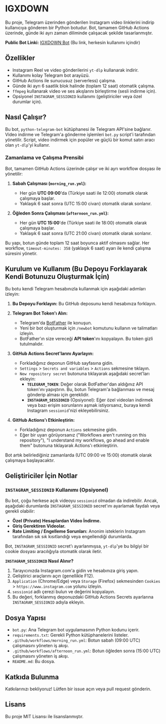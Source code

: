 # IGXDOWN

Bu proje, Telegram üzerinden gönderilen Instagram video linklerini indirip kullanıcıya gönderen bir Python botudur. Bot, tamamen GitHub Actions üzerinde, günde iki ayrı zaman diliminde çalışacak şekilde tasarlanmıştır.

**Public Bot Linki:** [IGXDOWN Bot](https://t.me/igxdown_bot) (Bu link, herkesin kullanımı içindir)

## Özellikler

-   Instagram Reel ve video gönderilerini `yt-dlp` kullanarak indirir.
-   Kullanımı kolay Telegram bot arayüzü.
-   GitHub Actions ile sunucusuz (serverless) çalışma.
-   Günde iki ayrı 6 saatlik blok halinde (toplam 12 saat) otomatik çalışma.
-   `ffmpeg` kullanarak video ve ses akışlarını birleştirme (sesli indirme için).
-   Opsiyonel `INSTAGRAM_SESSIONID` kullanımı (geliştiriciler veya özel durumlar için).

## Nasıl Çalışır?

Bu bot, `python-telegram-bot` kütüphanesi ile Telegram API'sine bağlanır. Video indirme ve Telegram'a gönderme işlemleri `bot.py` script'i tarafından yönetilir. Script, video indirmek için popüler ve güçlü bir komut satırı aracı olan `yt-dlp`'yi kullanır.

### Zamanlama ve Çalışma Prensibi

Bot, tamamen GitHub Actions üzerinde çalışır ve iki ayrı workflow dosyası ile yönetilir:

1.  **Sabah Çalışması (`morning_run.yml`):**
    *   Her gün **UTC 09:00**'da (Türkiye saati ile 12:00) otomatik olarak çalışmaya başlar.
    *   Yaklaşık 6 saat sonra (UTC 15:00 civarı) otomatik olarak sonlanır.

2.  **Öğleden Sonra Çalışması (`afternoon_run.yml`):**
    *   Her gün **UTC 15:00**'de (Türkiye saati ile 18:00) otomatik olarak çalışmaya başlar.
    *   Yaklaşık 6 saat sonra (UTC 21:00 civarı) otomatik olarak sonlanır.

Bu yapı, botun günde toplam 12 saat boyunca aktif olmasını sağlar. Her workflow, `timeout-minutes: 358` (yaklaşık 6 saat) ayarı ile kendi çalışma süresini yönetir.

## Kurulum ve Kullanım (Bu Depoyu Forklayarak Kendi Botunuzu Oluşturmak İçin)

Bu botu kendi Telegram hesabınızla kullanmak için aşağıdaki adımları izleyin:

1.  **Bu Depoyu Forklayın:** Bu GitHub deposunu kendi hesabınıza forklayın.
2.  **Telegram Bot Token'ı Alın:**
    *   Telegram'da [BotFather](https://t.me/BotFather) ile konuşun.
    *   Yeni bir bot oluşturmak için `/newbot` komutunu kullanın ve talimatları izleyin.
    *   BotFather'ın size vereceği **API token**'ını kopyalayın. Bu token gizli tutulmalıdır.
3.  **GitHub Actions Secret'larını Ayarlayın:**
    *   Forkladığınız deponun GitHub sayfasına gidin.
    *   `Settings` > `Secrets and variables` > `Actions` sekmesine tıklayın.
    *   `New repository secret` butonuna tıklayarak aşağıdaki secret'ları ekleyin:
        *   **`TELEGRAM_TOKEN`**: Değer olarak BotFather'dan aldığınız API token'ını yapıştırın. Bu, botun Telegram'a bağlanması ve mesaj gönderip alması için gereklidir.
        *   **`INSTAGRAM_SESSIONID`** (Opsiyonel): Eğer özel videoları indirmek veya bazı erişim sorunlarını aşmak istiyorsanız, buraya kendi Instagram `sessionid`'nizi ekleyebilirsiniz.

4.  **GitHub Actions'ı Etkinleştirin:**
    *   Forkladığınız deponun `Actions` sekmesine gidin.
    *   Eğer bir uyarı görüyorsanız ("Workflows aren't running on this repository"), "I understand my workflows, go ahead and enable them" butonuna tıklayarak Actions'ı etkinleştirin.

Bot artık belirlediğiniz zamanlarda (UTC 09:00 ve 15:00) otomatik olarak çalışmaya başlayacaktır.

## Geliştiriciler İçin Notlar

### `INSTAGRAM_SESSIONID` Kullanımı (Opsiyonel)

Bu bot, çoğu herkese açık videoyu `sessionid` olmadan da indirebilir. Ancak, aşağıdaki durumlarda `INSTAGRAM_SESSIONID` secret'ını ayarlamak faydalı veya gerekli olabilir:
-   **Özel (Private) Hesaplardan Video İndirme.**
-   **Giriş Gerektiren Videolar.**
-   **Rate Limiting / Engelleme Sorunları:** Anonim isteklerin Instagram tarafından sık sık kısıtlandığı veya engellendiği durumlarda.

Bot, `INSTAGRAM_SESSIONID` secret'ı ayarlanmışsa, `yt-dlp`'ye bu bilgiyi bir cookie dosyası aracılığıyla otomatik olarak iletir.

**`INSTAGRAM_SESSIONID` Nasıl Alınır?**
1.  Tarayıcınızda Instagram.com'a gidin ve hesabınıza giriş yapın.
2.  Geliştirici araçlarını açın (genellikle F12).
3.  `Application` (Chrome/Edge) veya `Storage` (Firefox) sekmesinden `Cookies` > `https://www.instagram.com` yolunu izleyin.
4.  `sessionid` adlı çerezi bulun ve değerini kopyalayın.
5.  Bu değeri, forklanmış deponuzdaki GitHub Actions Secrets ayarlarına `INSTAGRAM_SESSIONID` adıyla ekleyin.

## Dosya Yapısı

-   `bot.py`: Ana Telegram bot uygulamasının Python kodunu içerir.
-   `requirements.txt`: Gerekli Python kütüphanelerini listeler.
-   `.github/workflows/morning_run.yml`: Botun sabah (09:00 UTC) çalışmasını yöneten iş akışı.
-   `.github/workflows/afternoon_run.yml`: Botun öğleden sonra (15:00 UTC) çalışmasını yöneten iş akışı.
-   `README.md`: Bu dosya.

## Katkıda Bulunma

Katkılarınızı bekliyoruz! Lütfen bir issue açın veya pull request gönderin.

## Lisans

Bu proje MIT Lisansı ile lisanslanmıştır.
